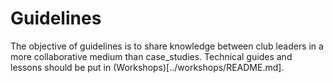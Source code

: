 # Guidelines

The objective of guidelines is to share knowledge between club leaders in a more
collaborative medium than case_studies. Technical guides and lessons should be
put in (Workshops)[../workshops/README.md].
